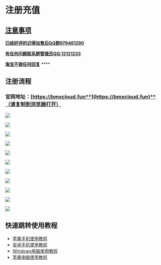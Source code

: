 # 注册充值

## [注意事项](https://bmxcloud.fun/)

[**已经好评的记得加售后QQ群979461290**](https://bmxcloud.fun/)

[**有任何问题联系群管理员QQ:12121233**](https://bmxcloud.fun/)

[ **淘宝不做任何回复**](https://bmxcloud.fun/) ****

## **注册流程**

###  **官网地址：**[**https://bmxcloud.fun**](https://bmxcloud.fun)**（请复制到浏览器打开）**

![](.gitbook/assets/image%20%2863%29.png)

![](.gitbook/assets/image%20%2822%29.png)

![](.gitbook/assets/image%20%2851%29.png)

![](.gitbook/assets/image%20%2859%29.png)

![](.gitbook/assets/image%20%2832%29.png)

![](.gitbook/assets/image%20%2831%29.png)

![](.gitbook/assets/image%20%2873%29.png)

![](.gitbook/assets/image%20%284%29.png)

![](.gitbook/assets/image%20%2846%29.png)

![](.gitbook/assets/image%20%282%29.png)

![](.gitbook/assets/image%20%2830%29.png)

## 快速跳转使用教程

* [苹果手机使用教程](https://bmx168.com/use/shadowrocket.html)
* [安卓手机使用教程](https://bmx168.com/use/androidnew.html)
* [Windows电脑使用教程](https://bmx168.com/use/win.html)
* [苹果电脑使用教程](https://bmx168.com/use/macos.html)



